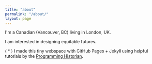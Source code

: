 ```yaml
---
title: "about"
permalink: "/about/"
layout: page
---
```


I'm a Canadian (Vancouver, BC) living in London, UK.

I am interested in designing equitable futures.


( * ) I made this tiny webspace with GitHub Pages + Jekyll using
helpful tutorials by the [Programming Historian](https://programminghistorian.org/).
